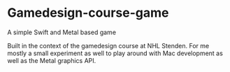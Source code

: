 # Gamedesign-course-game
A simple Swift and Metal based game

Built in the context of the gamedesign course at NHL Stenden.
For me mostly a small experiment as well to play around with Mac development as well as the Metal graphics API.
